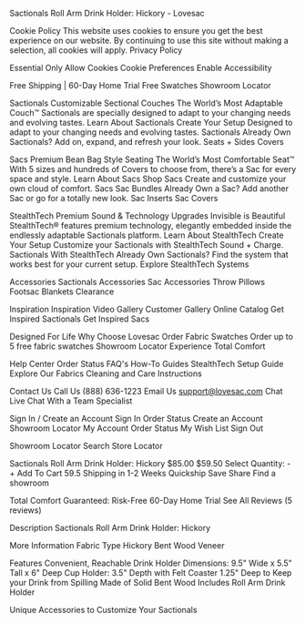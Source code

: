 Sactionals Roll Arm Drink Holder: Hickory - Lovesac

Cookie Policy
This website uses cookies to ensure you get the best experience on our website. By continuing to use this site without making a selection, all cookies will apply. Privacy Policy

Essential Only Allow Cookies Cookie Preferences Enable Accessibility

Free Shipping | 60-Day Home Trial
Free Swatches
Showroom Locator

Sactionals Customizable Sectional Couches
The World’s Most Adaptable Couch™
Sactionals are specially designed to adapt to your changing needs and evolving tastes.
Learn About Sactionals
Create Your Setup
Designed to adapt to your changing needs and evolving tastes.
Sactionals
Already Own Sactionals?
Add on, expand, and refresh your look.
Seats + Sides
Covers

Sacs Premium Bean Bag Style Seating
The World’s Most Comfortable Seat™
With 5 sizes and hundreds of Covers to choose from, there’s a Sac for every space and style.
Learn About Sacs
Shop Sacs
Create and customize your own cloud of comfort.
Sacs
Sac Bundles
Already Own a Sac?
Add another Sac or go for a totally new look.
Sac Inserts
Sac Covers

StealthTech Premium Sound & Technology Upgrades
Invisible is Beautiful
StealthTech® features premium technology, elegantly embedded inside the endlessly adaptable Sactionals platform.
Learn About StealthTech
Create Your Setup
Customize your Sactionals with StealthTech Sound + Charge.
Sactionals With StealthTech
Already Own Sactionals?
Find the system that works best for your current setup.
Explore StealthTech Systems

Accessories
Sactionals Accessories
Sac Accessories
Throw Pillows
Footsac Blankets
Clearance

Inspiration
Inspiration Video Gallery
Customer Gallery
Online Catalog
Get Inspired
Sactionals
Get Inspired
Sacs

Designed For Life
Why Choose Lovesac
Order Fabric Swatches
Order up to 5 free fabric swatches
Showroom Locator
Experience Total Comfort

Help Center
Order Status
FAQ's
How-To Guides
StealthTech Setup Guide
Explore Our Fabrics
Cleaning and Care Instructions

Contact Us
Call Us (888) 636-1223
Email Us support@lovesac.com
Chat
Live Chat With a Team Specialist

Sign In / Create an Account
Sign In
Order Status
Create an Account
Showroom Locator
My Account
Order Status
My Wish List
Sign Out

Showroom Locator
Search Store Locator

Sactionals Roll Arm Drink Holder: Hickory
$85.00
$59.50
Select Quantity: - +
Add To Cart
59.5
Shipping in 1-2 Weeks
Quickship
Save
Share
Find a showroom

Total Comfort Guaranteed: Risk-Free 60-Day Home Trial
See All Reviews (5 reviews)

Description
Sactionals Roll Arm Drink Holder: Hickory

More Information
Fabric Type
Hickory Bent Wood Veneer

Features
Convenient, Reachable Drink Holder
Dimensions: 9.5" Wide x 5.5" Tall x 6" Deep
Cup Holder: 3.5" Depth with Felt Coaster 1.25" Deep to Keep your Drink from Spilling
Made of Solid Bent Wood
Includes Roll Arm Drink Holder

Unique Accessories to Customize Your Sactionals